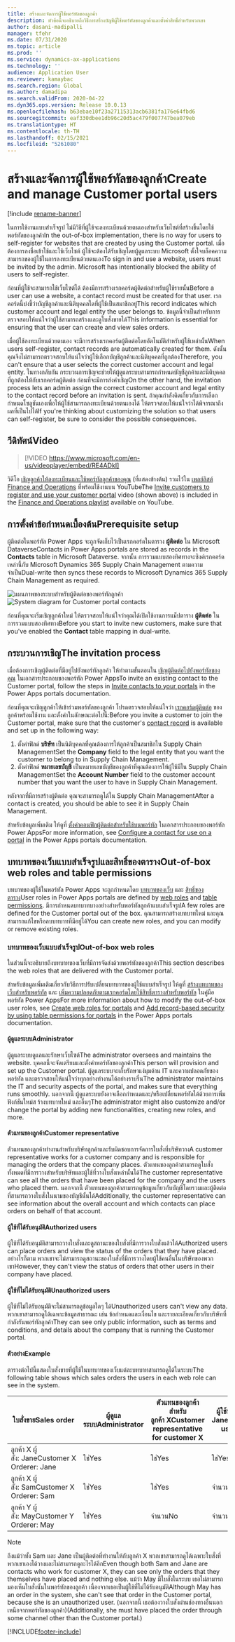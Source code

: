 ```yaml
---
title: สร้างและจัดการผู้ใช้พอร์ทัลของลูกค้า
description: หัวข้อนี้จะอธิบายถึงวิธีการสร้างบัญชีผู้ใช้พอร์ทัลของลูกค้าและตั้งค่าสิทธิ์สำหรับพวกเขา
author: dasani-madipalli
manager: tfehr
ms.date: 07/31/2020
ms.topic: article
ms.prod: ''
ms.service: dynamics-ax-applications
ms.technology: ''
audience: Application User
ms.reviewer: kamaybac
ms.search.region: Global
ms.author: damadipa
ms.search.validFrom: 2020-04-22
ms.dyn365.ops.version: Release 10.0.13
ms.openlocfilehash: b63ebae10f23a27115313acb6381fa176e64fbd6
ms.sourcegitcommit: eaf330dbee1db96c20d5ac479f007747bea079eb
ms.translationtype: HT
ms.contentlocale: th-TH
ms.lasthandoff: 02/15/2021
ms.locfileid: "5261080"
---
```

# <a name="create-and-manage-customer-portal-users"></a><span data-ttu-id="c14c5-103">สร้างและจัดการผู้ใช้พอร์ทัลของลูกค้า</span><span class="sxs-lookup"><span data-stu-id="c14c5-103">Create and manage Customer portal users</span></span>

[!include [rename-banner](~/includes/cc-data-platform-banner.md)]

<span data-ttu-id="c14c5-104">ในการใช้งานแบบสำเร็จรูป ไม่มีวิธีที่ผู้ใช้จะลงทะเบียนด้วยตนเองสำหรับเว็บไซต์ที่สร้างขึ้นโดยใช้พอร์ทัลของลูกค้า</span><span class="sxs-lookup"><span data-stu-id="c14c5-104">In the out-of-box implementation, there is no way for users to self-register for websites that are created by using the Customer portal.</span></span> <span data-ttu-id="c14c5-105">เมื่อต้องการลงชื่อเข้าใช้และใช้เว็บไซต์ ผู้ใช้จะต้องได้รับเชิญโดยผู้ดูแลระบบ Microsoft ตั้งใจบล็อคความสามารถของผู้ใช้ในการลงทะเบียนด้วยตนเอง</span><span class="sxs-lookup"><span data-stu-id="c14c5-105">To sign in and use a website, users must be invited by the admin. Microsoft has intentionally blocked the ability of users to self-register.</span></span>

<span data-ttu-id="c14c5-106">ก่อนที่ผู้ใช้จะสามารถใช้เว็บไซต์ได้ ต้องมีการสร้างเรกคอร์ดผู้ติดต่อสำหรับผู้ใช้รายนั้น</span><span class="sxs-lookup"><span data-stu-id="c14c5-106">Before a user can use a website, a contact record must be created for that user.</span></span> <span data-ttu-id="c14c5-107">เรกคอร์ดนี้บ่งชี้ว่าบัญชีลูกค้าและนิติบุคคลใดที่ผู้ใช้เป็นสมาชิกอยู่</span><span class="sxs-lookup"><span data-stu-id="c14c5-107">This record indicates which customer account and legal entity the user belongs to.</span></span> <span data-ttu-id="c14c5-108">ข้อมูลนี้จำเป็นสำหรับการตรวจสอบให้แน่ใจว่าผู้ใช้สามารถสร้างและดูใบสั่งขายได้</span><span class="sxs-lookup"><span data-stu-id="c14c5-108">This information is essential for ensuring that the user can create and view sales orders.</span></span>

<span data-ttu-id="c14c5-109">เมื่อผู้ใช้ลงทะเบียนด้วยตนเอง จะมีการสร้างเรกคอร์ดผู้ติดต่อโดยอัตโนมัติสำหรับผู้ใช้เหล่านั้น</span><span class="sxs-lookup"><span data-stu-id="c14c5-109">When users self-register, contact records are automatically created for them.</span></span> <span data-ttu-id="c14c5-110">ดังนั้น คุณจึงไม่สามารถตรวจสอบให้แน่ใจว่าผู้ใช้เลือกบัญชีลูกค้าและนิติบุคคลที่ถูกต้อง</span><span class="sxs-lookup"><span data-stu-id="c14c5-110">Therefore, you can't ensure that a user selects the correct customer account and legal entity.</span></span> <span data-ttu-id="c14c5-111">ในทางกลับกัน กระบวนการเชิญจะช่วยให้ผู้ดูแลระบบสามารถกำหนดบัญชีลูกค้าและนิติบุคคลที่ถูกต้องให้กับเรกคอร์ดผู้ติดต่อ ก่อนที่จะมีการส่งคำเชิญ</span><span class="sxs-lookup"><span data-stu-id="c14c5-111">On the other hand, the invitation process lets an admin assign the correct customer account and legal entity to the contact record before an invitation is sent.</span></span> <span data-ttu-id="c14c5-112">ถ้าคุณกำลังคิดเกี่ยวกับการเลือกกำหนดโซลูชันเองเพื่อให้ผู้ใช้สามารถลงทะเบียนด้วยตนเองได้ ให้ตรวจสอบให้แน่ใจว่าได้พิจารณาถึงผลที่เป็นไปได้</span><span class="sxs-lookup"><span data-stu-id="c14c5-112">If you're thinking about customizing the solution so that users can self-register, be sure to consider the possible consequences.</span></span>

## <a name="video"></a><span data-ttu-id="c14c5-113">วีดิทัศน์</span><span class="sxs-lookup"><span data-stu-id="c14c5-113">Video</span></span>
> [!VIDEO https://www.microsoft.com/en-us/videoplayer/embed/RE4ADkI]

<span data-ttu-id="c14c5-114">วิดีโอ [เชิญลูกค้าให้ลงทะเบียนและใช้พอร์ทัลลูกค้าของคุณ](https://youtu.be/drGUYHX9QIQ) (ที่แสดงข้างต้น) รวมไว้ใน [เพลย์ลิสต์ Finance and Operations](https://www.youtube.com/playlist?list=PLcakwueIHoT_SYfIaPGoOhloFoCXiUSyW) ที่พร้อมใช้งานบน YouTube</span><span class="sxs-lookup"><span data-stu-id="c14c5-114">The [Invite customers to register and use your customer portal](https://youtu.be/drGUYHX9QIQ) video (shown above) is included in the [Finance and Operations playlist](https://www.youtube.com/playlist?list=PLcakwueIHoT_SYfIaPGoOhloFoCXiUSyW) available on YouTube.</span></span>

## <a name="prerequisite-setup"></a><span data-ttu-id="c14c5-115">การตั้งค่าข้อกำหนดเบื้องต้น</span><span class="sxs-lookup"><span data-stu-id="c14c5-115">Prerequisite setup</span></span>

<span data-ttu-id="c14c5-116">ผู้ติดต่อในพอร์ทัล Power Apps จะถูกจัดเก็บไว้เป็นเรกคอร์ดในตาราง **ผู้ติดต่อ** ใน Microsoft Dataverse</span><span class="sxs-lookup"><span data-stu-id="c14c5-116">Contacts in Power Apps portals are stored as records in the **Contacts** table in Microsoft Dataverse.</span></span> <span data-ttu-id="c14c5-117">จากนั้น การรวมแบบสองทิศทางจะซิงค์เรกคอร์ดเหล่านี้กับ Microsoft Dynamics 365 Supply Chain Management ตามความจำเป็น</span><span class="sxs-lookup"><span data-stu-id="c14c5-117">Dual-write then syncs these records to Microsoft Dynamics 365 Supply Chain Management as required.</span></span>

<span data-ttu-id="c14c5-118">![แผนภาพของระบบสำหรับผู้ติดต่อของพอร์ทัลลูกค้า](media/customer-portal-contacts.png "แผนภาพของระบบสำหรับผู้ติดต่อของพอร์ทัลลูกค้า")</span><span class="sxs-lookup"><span data-stu-id="c14c5-118">![System diagram for Customer portal contacts](media/customer-portal-contacts.png "System diagram for Customer portal contacts")</span></span>

<span data-ttu-id="c14c5-119">ก่อนที่คุณจะเริ่มเชิญลูกค้าใหม่ ให้ตรวจสอบให้แน่ใจว่าคุณได้เปิดใช้งานการแม็ปตาราง **ผู้ติดต่อ** ในการรวมแบบสองทิศทาง</span><span class="sxs-lookup"><span data-stu-id="c14c5-119">Before you start to invite new customers, make sure that you've enabled the **Contact** table mapping in dual-write.</span></span>

## <a name="the-invitation-process"></a><span data-ttu-id="c14c5-120">กระบวนการเชิญ</span><span class="sxs-lookup"><span data-stu-id="c14c5-120">The invitation process</span></span>

<span data-ttu-id="c14c5-121">เมื่อต้องการเชิญผู้ติดต่อที่มีอยู่ไปยังพอร์ทัลลูกค้า ให้ทำตามขั้นตอนใน [เชิญผู้ติดต่อไปยังพอร์ทัลของคุณ](https://docs.microsoft.com/powerapps/maker/portals/configure/invite-contacts) ในเอกสารประกอบของพอร์ทัล Power Apps</span><span class="sxs-lookup"><span data-stu-id="c14c5-121">To invite an existing contact to the Customer portal, follow the steps in [Invite contacts to your portals](https://docs.microsoft.com/powerapps/maker/portals/configure/invite-contacts) in the Power Apps portals documentation.</span></span>

<span data-ttu-id="c14c5-122">ก่อนที่คุณจะเชิญลูกค้าให้เข้าร่วมพอร์ทัลของลูกค้า โปรดตรวจสอบให้แน่ใจว่า [เรกคอร์ดผู้ติดต่อ](https://docs.microsoft.com/powerapps/maker/portals/configure/configure-contacts) ของลูกค้าพร้อมใช้งาน และตั้งค่าในลักษณะต่อไปนี้:</span><span class="sxs-lookup"><span data-stu-id="c14c5-122">Before you invite a customer to join the Customer portal, make sure that the customer's [contact record](https://docs.microsoft.com/powerapps/maker/portals/configure/configure-contacts) is available and set up in the following way:</span></span>

1. <span data-ttu-id="c14c5-123">ตั้งค่าฟิลด์ **บริษัท** เป็นนิติบุคคลที่คุณต้องการให้ลูกค้าเป็นสมาชิกใน Supply Chain Management</span><span class="sxs-lookup"><span data-stu-id="c14c5-123">Set the **Company** field to the legal entity that you want the customer to belong to in Supply Chain Management.</span></span>
2. <span data-ttu-id="c14c5-124">ตั้งค่าฟิลด์ **หมายเลขบัญชี** เป็นหมายเลขบัญชีของลูกค้าที่คุณต้องการให้ผู้ใช้มีใน Supply Chain Management</span><span class="sxs-lookup"><span data-stu-id="c14c5-124">Set the **Account Number** field to the customer account number that you want the user to have in Supply Chain Management.</span></span>

<span data-ttu-id="c14c5-125">หลังจากที่มีการสร้างผู้ติดต่อ คุณจะสามารถดูได้ใน Supply Chain Management</span><span class="sxs-lookup"><span data-stu-id="c14c5-125">After a contact is created, you should be able to see it in Supply Chain Management.</span></span>

<span data-ttu-id="c14c5-126">สำหรับข้อมูลเพิ่มเติม ให้ดูที่ [ตั้งค่าคอนฟิกผู้ติดต่อสำหรับใช้บนพอร์ทัล](https://docs.microsoft.com/powerapps/maker/portals/configure/configure-contacts) ในเอกสารประกอบของพอร์ทัล Power Apps</span><span class="sxs-lookup"><span data-stu-id="c14c5-126">For more information, see [Configure a contact for use on a portal](https://docs.microsoft.com/powerapps/maker/portals/configure/configure-contacts) in the Power Apps portals documentation.</span></span>

## <a name="out-of-box-web-roles-and-table-permissions"></a><span data-ttu-id="c14c5-127">บทบาทของเว็บแบบสำเร็จรูปและสิทธิ์ของตาราง</span><span class="sxs-lookup"><span data-stu-id="c14c5-127">Out-of-box web roles and table permissions</span></span>

<span data-ttu-id="c14c5-128">บทบาทของผู้ใช้ในพอร์ทัล Power Apps จะถูกกำหนดโดย [บทบาทของเว็บ](https://docs.microsoft.com/powerapps/maker/portals/configure/create-web-roles) และ [สิทธิ์ของตาราง](https://docs.microsoft.com/powerapps/maker/portals/configure/assign-entity-permissions)</span><span class="sxs-lookup"><span data-stu-id="c14c5-128">User roles in Power Apps portals are defined by [web roles](https://docs.microsoft.com/powerapps/maker/portals/configure/create-web-roles) and [table permissions](https://docs.microsoft.com/powerapps/maker/portals/configure/assign-entity-permissions).</span></span> <span data-ttu-id="c14c5-129">มีการกำหนดบทบาทบางอย่างสำหรับพอร์ทัลลูกค้าแบบสำเร็จรูป</span><span class="sxs-lookup"><span data-stu-id="c14c5-129">A few roles are defined for the Customer portal out of the box.</span></span> <span data-ttu-id="c14c5-130">คุณสามารถสร้างบทบาทใหม่ และคุณสามารถแก้ไขหรือลบบทบาทที่มีอยู่ได้</span><span class="sxs-lookup"><span data-stu-id="c14c5-130">You can create new roles, and you can modify or remove existing roles.</span></span>

### <a name="out-of-box-web-roles"></a><span data-ttu-id="c14c5-131">บทบาทของเว็บแบบสำเร็จรูป</span><span class="sxs-lookup"><span data-stu-id="c14c5-131">Out-of-box web roles</span></span>

<span data-ttu-id="c14c5-132">ในส่วนนี้จะอธิบายถึงบทบาทของเว็บที่มีการจัดส่งด้วยพอร์ทัลของลูกค้า</span><span class="sxs-lookup"><span data-stu-id="c14c5-132">This section describes the web roles that are delivered with the Customer portal.</span></span>

<span data-ttu-id="c14c5-133">สำหรับข้อมูลเพิ่มเติมเกี่ยวกับวิธีการปรับเปลี่ยนบทบาทของผู้ใช้แบบสำเร็จรูป ให้ดูที่ [สร้างบทบาทของเว็บสำหรับพอร์ทัล](https://docs.microsoft.com/powerapps/maker/portals/configure/create-web-roles) และ [เพิ่มความปลอดภัยตามเรกคอร์ดโดยใช้สิทธิ์ตารางสำหรับพอร์ทัล](https://docs.microsoft.com/powerapps/maker/portals/configure/assign-entity-permissions) ในคู่มือพอร์ทัล Power Apps</span><span class="sxs-lookup"><span data-stu-id="c14c5-133">For more information about how to modify the out-of-box user roles, see [Create web roles for portals](https://docs.microsoft.com/powerapps/maker/portals/configure/create-web-roles) and [Add record-based security by using table permissions for portals](https://docs.microsoft.com/powerapps/maker/portals/configure/assign-entity-permissions) in the Power Apps portals documentation.</span></span>

#### <a name="administrator"></a><span data-ttu-id="c14c5-134">ผู้ดูแลระบบ</span><span class="sxs-lookup"><span data-stu-id="c14c5-134">Administrator</span></span>

<span data-ttu-id="c14c5-135">ผู้ดูแลระบบดูแลและรักษาเว็บไซต์</span><span class="sxs-lookup"><span data-stu-id="c14c5-135">The administrator oversees and maintains the website.</span></span> <span data-ttu-id="c14c5-136">บุคคลนี้จะจัดเตรียมและตั้งค่าพอร์ทัลของลูกค้า</span><span class="sxs-lookup"><span data-stu-id="c14c5-136">This person will provision and set up the Customer portal.</span></span> <span data-ttu-id="c14c5-137">ผู้ดูแลระบบจะเก็บรักษาแง่มุมด้าน IT และความปลอดภัยของพอร์ทัล และตรวจสอบให้แน่ใจว่าทุกอย่างทำงานได้อย่างราบรื่น</span><span class="sxs-lookup"><span data-stu-id="c14c5-137">The administrator maintains the IT and security aspects of the portal, and makes sure that everything runs smoothly.</span></span> <span data-ttu-id="c14c5-138">นอกจากนี้ ผู้ดูแลระบบยังอาจเลือกกำหนดและ/หรือเปลี่ยนพอร์ทัลได้ด้วยการเพิ่มฟังก์ชันใหม่ส ร้างบทบาทใหม่ และอื่นๆ</span><span class="sxs-lookup"><span data-stu-id="c14c5-138">The administrator might also customize and/or change the portal by adding new functionalities, creating new roles, and more.</span></span>

#### <a name="customer-representative"></a><span data-ttu-id="c14c5-139">ตัวแทนของลูกค้า</span><span class="sxs-lookup"><span data-stu-id="c14c5-139">Customer representative</span></span>

<span data-ttu-id="c14c5-140">ตัวแทนของลูกค้าทำงานสำหรับบริษัทลูกค้าและรับผิดชอบการจัดการใบสั่งที่บริษัทวาง</span><span class="sxs-lookup"><span data-stu-id="c14c5-140">A customer representative works for a customer company and is responsible for managing the orders that the company places.</span></span> <span data-ttu-id="c14c5-141">ตัวแทนของลูกค้าสามารถดูใบสั่งทั้งหมดที่มีการวางสำหรับบริษัทและผู้ใช้ที่วางใบสั่งเหล่านั้นได้</span><span class="sxs-lookup"><span data-stu-id="c14c5-141">The customer representative can see all the orders that have been placed for the company and the users who placed them.</span></span> <span data-ttu-id="c14c5-142">นอกจากนี้ ตัวแทนของลูกค้าสามารถดูข้อมูลเกี่ยวกับบัญชีโดยรวมและผู้ติดต่อที่สามารถวางใบสั่งในนามของบัญชีนั้นได้</span><span class="sxs-lookup"><span data-stu-id="c14c5-142">Additionally, the customer representative can see information about the overall account and which contacts can place orders on behalf of that account.</span></span>

#### <a name="authorized-users"></a><span data-ttu-id="c14c5-143">ผู้ใช้ที่ได้รับอนุมัติ</span><span class="sxs-lookup"><span data-stu-id="c14c5-143">Authorized users</span></span>

<span data-ttu-id="c14c5-144">ผู้ใช้ที่ได้รับอนุมัติสามารถวางใบสั่งและดูสถานะของใบสั่งที่มีการวางใบสั่งแล้วได้</span><span class="sxs-lookup"><span data-stu-id="c14c5-144">Authorized users can place orders and view the status of the orders that they have placed.</span></span> <span data-ttu-id="c14c5-145">อย่างไรก็ตาม พวกเขาจะไม่สามารถดูสถานะของใบสั่งที่มีการวางโดยผู้ใช้คนอื่นในบริษัทของพวกเขา</span><span class="sxs-lookup"><span data-stu-id="c14c5-145">However, they can't view the status of orders that other users in their company have placed.</span></span>

#### <a name="unauthorized-users"></a><span data-ttu-id="c14c5-146">ผู้ใช้ที่ไม่ได้รับอนุมัติ</span><span class="sxs-lookup"><span data-stu-id="c14c5-146">Unauthorized users</span></span>

<span data-ttu-id="c14c5-147">ผู้ใช้ที่ไม่ได้รับอนุมัติจะไม่สามารถดูข้อมูลใดๆ ได้</span><span class="sxs-lookup"><span data-stu-id="c14c5-147">Unauthorized users can't view any data.</span></span> <span data-ttu-id="c14c5-148">พวกเขาสามารถดูได้เฉพาะข้อมูลสาธารณะ เช่น ข้อกำหนดและเงื่อนไข และรายละเอียดเกี่ยวกับบริษัทที่กำลังรันพอร์ทัลลูกค้า</span><span class="sxs-lookup"><span data-stu-id="c14c5-148">They can see only public information, such as terms and conditions, and details about the company that is running the Customer portal.</span></span>

#### <a name="example"></a><span data-ttu-id="c14c5-149">ตัวอย่าง</span><span class="sxs-lookup"><span data-stu-id="c14c5-149">Example</span></span>

<span data-ttu-id="c14c5-150">ตารางต่อไปนี้แสดงใบสั่งขายที่ผู้ใช้ในบทบาทของเว็บแต่ละบทบาทสามารถดูได้ในระบบ</span><span class="sxs-lookup"><span data-stu-id="c14c5-150">The following table shows which sales orders the users in each web role can see in the system.</span></span>

| <span data-ttu-id="c14c5-151">ใบสั่งขาย</span><span class="sxs-lookup"><span data-stu-id="c14c5-151">Sales order</span></span> | <span data-ttu-id="c14c5-152">ผู้ดูแลระบบ</span><span class="sxs-lookup"><span data-stu-id="c14c5-152">Administrator</span></span> | <span data-ttu-id="c14c5-153">ตัวแทนของลูกค้าสำหรับลูกค้า&nbsp;X</span><span class="sxs-lookup"><span data-stu-id="c14c5-153">Customer representative for customer&nbsp;X</span></span> | <span data-ttu-id="c14c5-154">ผู้ใช้ที่ได้รับอนุมัติ: Jane</span><span class="sxs-lookup"><span data-stu-id="c14c5-154">Authorized user: Jane</span></span> | <span data-ttu-id="c14c5-155">ผู้ใช้ที่ได้รับอนุมัติ: Sam</span><span class="sxs-lookup"><span data-stu-id="c14c5-155">Authorized user: Sam</span></span> | <span data-ttu-id="c14c5-156">ผู้ใช้ที่ไม่ได้รับอนุมัติ: May</span><span class="sxs-lookup"><span data-stu-id="c14c5-156">Unauthorized user: May</span></span> |
|---|---|---|---|---|---|
| <span data-ttu-id="c14c5-157">ลูกค้า&nbsp;X ผู้สั่ง:&nbsp;Jane</span><span class="sxs-lookup"><span data-stu-id="c14c5-157">Customer&nbsp;X Orderer:&nbsp;Jane</span></span> | <span data-ttu-id="c14c5-158">ใช่</span><span class="sxs-lookup"><span data-stu-id="c14c5-158">Yes</span></span> | <span data-ttu-id="c14c5-159">ใช่</span><span class="sxs-lookup"><span data-stu-id="c14c5-159">Yes</span></span> | <span data-ttu-id="c14c5-160">ใช่</span><span class="sxs-lookup"><span data-stu-id="c14c5-160">Yes</span></span> | <span data-ttu-id="c14c5-161">จำนวน</span><span class="sxs-lookup"><span data-stu-id="c14c5-161">No</span></span> | <span data-ttu-id="c14c5-162">จำนวน</span><span class="sxs-lookup"><span data-stu-id="c14c5-162">No</span></span> |
| <span data-ttu-id="c14c5-163">ลูกค้า&nbsp;X ผู้สั่ง:&nbsp;Sam</span><span class="sxs-lookup"><span data-stu-id="c14c5-163">Customer&nbsp;X Orderer:&nbsp;Sam</span></span> | <span data-ttu-id="c14c5-164">ใช่</span><span class="sxs-lookup"><span data-stu-id="c14c5-164">Yes</span></span> | <span data-ttu-id="c14c5-165">ใช่</span><span class="sxs-lookup"><span data-stu-id="c14c5-165">Yes</span></span> | <span data-ttu-id="c14c5-166">จำนวน</span><span class="sxs-lookup"><span data-stu-id="c14c5-166">No</span></span> | <span data-ttu-id="c14c5-167">ใช่</span><span class="sxs-lookup"><span data-stu-id="c14c5-167">Yes</span></span> | <span data-ttu-id="c14c5-168">จำนวน</span><span class="sxs-lookup"><span data-stu-id="c14c5-168">No</span></span> |
| <span data-ttu-id="c14c5-169">ลูกค้า&nbsp;Y ผู้สั่ง:&nbsp;May</span><span class="sxs-lookup"><span data-stu-id="c14c5-169">Customer&nbsp;Y Orderer:&nbsp;May</span></span> | <span data-ttu-id="c14c5-170">ใช่</span><span class="sxs-lookup"><span data-stu-id="c14c5-170">Yes</span></span> | <span data-ttu-id="c14c5-171">จำนวน</span><span class="sxs-lookup"><span data-stu-id="c14c5-171">No</span></span> | <span data-ttu-id="c14c5-172">จำนวน</span><span class="sxs-lookup"><span data-stu-id="c14c5-172">No</span></span> | <span data-ttu-id="c14c5-173">จำนวน</span><span class="sxs-lookup"><span data-stu-id="c14c5-173">No</span></span> | <span data-ttu-id="c14c5-174">จำนวน</span><span class="sxs-lookup"><span data-stu-id="c14c5-174">No</span></span> |

> [!NOTE]
> <span data-ttu-id="c14c5-175">ถึงแม้ว่าทั้ง Sam และ Jane เป็นผู้ติดต่อที่ทำงานให้กับลูกค้า X พวกเขาสามารถดูได้เฉพาะใบสั่งที่พวกเขาเองได้วางและไม่สามารถดูอะไรได้อีก</span><span class="sxs-lookup"><span data-stu-id="c14c5-175">Even though both Sam and Jane are contacts who work for customer X, they can see only the orders that they themselves have placed and nothing else.</span></span> <span data-ttu-id="c14c5-176">แม้ว่า May มีใบสั่งในระบบ เธอไม่สามารถมองเห็นใบสั่งนั้นในพอร์ทัลของลูกค้า เนื่องจากเธอเป็นผู้ใช้ที่ไม่ได้รับอนุมัติ</span><span class="sxs-lookup"><span data-stu-id="c14c5-176">Although May has an order in the system, she can't see that order in the Customer portal, because she is an unauthorized user.</span></span> <span data-ttu-id="c14c5-177">(นอกจากนี้ เธอต้องวางใบสั่งผ่านช่องทางอื่นนอกเหนือจากพอร์ทัลของลูกค้า)</span><span class="sxs-lookup"><span data-stu-id="c14c5-177">(Additionally, she must have placed the order through some channel other than the Customer portal.)</span></span>


[!INCLUDE[footer-include](../../includes/footer-banner.md)]